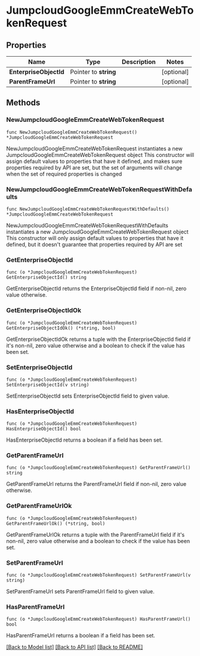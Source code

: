 # JumpcloudGoogleEmmCreateWebTokenRequest

## Properties

Name | Type | Description | Notes
------------ | ------------- | ------------- | -------------
**EnterpriseObjectId** | Pointer to **string** |  | [optional] 
**ParentFrameUrl** | Pointer to **string** |  | [optional] 

## Methods

### NewJumpcloudGoogleEmmCreateWebTokenRequest

`func NewJumpcloudGoogleEmmCreateWebTokenRequest() *JumpcloudGoogleEmmCreateWebTokenRequest`

NewJumpcloudGoogleEmmCreateWebTokenRequest instantiates a new JumpcloudGoogleEmmCreateWebTokenRequest object
This constructor will assign default values to properties that have it defined,
and makes sure properties required by API are set, but the set of arguments
will change when the set of required properties is changed

### NewJumpcloudGoogleEmmCreateWebTokenRequestWithDefaults

`func NewJumpcloudGoogleEmmCreateWebTokenRequestWithDefaults() *JumpcloudGoogleEmmCreateWebTokenRequest`

NewJumpcloudGoogleEmmCreateWebTokenRequestWithDefaults instantiates a new JumpcloudGoogleEmmCreateWebTokenRequest object
This constructor will only assign default values to properties that have it defined,
but it doesn't guarantee that properties required by API are set

### GetEnterpriseObjectId

`func (o *JumpcloudGoogleEmmCreateWebTokenRequest) GetEnterpriseObjectId() string`

GetEnterpriseObjectId returns the EnterpriseObjectId field if non-nil, zero value otherwise.

### GetEnterpriseObjectIdOk

`func (o *JumpcloudGoogleEmmCreateWebTokenRequest) GetEnterpriseObjectIdOk() (*string, bool)`

GetEnterpriseObjectIdOk returns a tuple with the EnterpriseObjectId field if it's non-nil, zero value otherwise
and a boolean to check if the value has been set.

### SetEnterpriseObjectId

`func (o *JumpcloudGoogleEmmCreateWebTokenRequest) SetEnterpriseObjectId(v string)`

SetEnterpriseObjectId sets EnterpriseObjectId field to given value.

### HasEnterpriseObjectId

`func (o *JumpcloudGoogleEmmCreateWebTokenRequest) HasEnterpriseObjectId() bool`

HasEnterpriseObjectId returns a boolean if a field has been set.

### GetParentFrameUrl

`func (o *JumpcloudGoogleEmmCreateWebTokenRequest) GetParentFrameUrl() string`

GetParentFrameUrl returns the ParentFrameUrl field if non-nil, zero value otherwise.

### GetParentFrameUrlOk

`func (o *JumpcloudGoogleEmmCreateWebTokenRequest) GetParentFrameUrlOk() (*string, bool)`

GetParentFrameUrlOk returns a tuple with the ParentFrameUrl field if it's non-nil, zero value otherwise
and a boolean to check if the value has been set.

### SetParentFrameUrl

`func (o *JumpcloudGoogleEmmCreateWebTokenRequest) SetParentFrameUrl(v string)`

SetParentFrameUrl sets ParentFrameUrl field to given value.

### HasParentFrameUrl

`func (o *JumpcloudGoogleEmmCreateWebTokenRequest) HasParentFrameUrl() bool`

HasParentFrameUrl returns a boolean if a field has been set.


[[Back to Model list]](../README.md#documentation-for-models) [[Back to API list]](../README.md#documentation-for-api-endpoints) [[Back to README]](../README.md)


